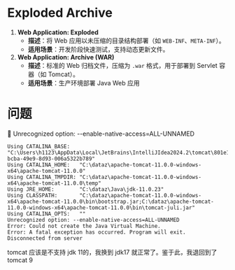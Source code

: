 # Exploded Archive 

1. **Web Application: Exploded**
   - **描述**：将 Web 应用以未压缩的目录结构部署（如 `WEB-INF`、`META-INF`）。
   - **适用场景**：开发阶段快速测试，支持动态更新文件。
2. **Web Application: Archive (WAR)**
   - **描述**：标准的 Web 归档文件，压缩为 `.war` 格式，用于部署到 Servlet 容器（如 Tomcat）。
   - **适用场景**：生产环境部署 Java Web 应用



# 问题

🚨 Unrecognized option: --enable-native-access=ALL-UNNAMED

```
Using CATALINA_BASE:   "C:\Users\h1123\AppData\Local\JetBrains\IntelliJIdea2024.2\tomcat\801e11a0-bcba-49e9-8d93-006a5322b789"
Using CATALINA_HOME:   "C:\dataz\apache-tomcat-11.0.0-windows-x64\apache-tomcat-11.0.0"
Using CATALINA_TMPDIR: "C:\dataz\apache-tomcat-11.0.0-windows-x64\apache-tomcat-11.0.0\temp"
Using JRE_HOME:        "C:\dataz\Java\jdk-11.0.23"
Using CLASSPATH:       "C:\dataz\apache-tomcat-11.0.0-windows-x64\apache-tomcat-11.0.0\bin\bootstrap.jar;C:\dataz\apache-tomcat-11.0.0-windows-x64\apache-tomcat-11.0.0\bin\tomcat-juli.jar"
Using CATALINA_OPTS:   ""
Unrecognized option: --enable-native-access=ALL-UNNAMED
Error: Could not create the Java Virtual Machine.
Error: A fatal exception has occurred. Program will exit.
Disconnected from server
```

tomcat 应该是不支持 jdk 11的，我换到 jdk17 就正常了。鉴于此，我退回到了 tomcat 9